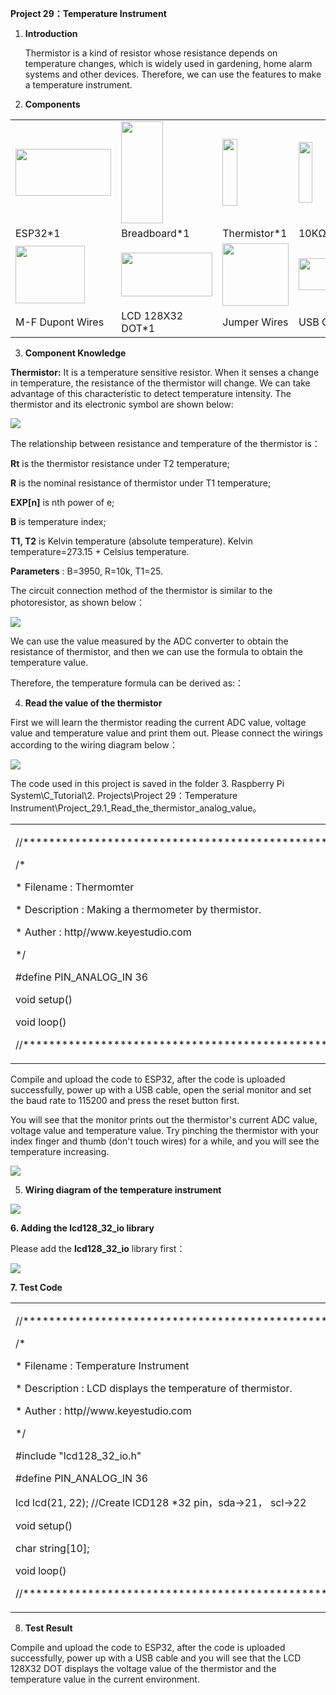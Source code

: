 **Project 29：Temperature Instrument**

1.  **Introduction**
    
    Thermistor is a kind of resistor whose resistance depends on
    temperature changes, which is widely used in gardening, home alarm
    systems and other devices. Therefore, we can use the features to
    make a temperature instrument.

2.  **Components**

<table>
<tbody>
<tr class="odd">
<td><img src="https://raw.githubusercontent.com/keyestudio/KS5011-KS5011F-Keyestudio-ESP32-Learning-Kit-Complete-Edition-Raspberry-Pi/master/media/56053f7126905c6def63919c661d5c0a.jpeg" style="width:1.59722in;height:0.77986in" /></td>
<td><img src="https://raw.githubusercontent.com/keyestudio/KS5011-KS5011F-Keyestudio-ESP32-Learning-Kit-Complete-Edition-Raspberry-Pi/master/media/e380dd26e4825be9a768973802a55fe6.png" style="width:0.69306in;height:1.7in" /></td>
<td><img src="https://raw.githubusercontent.com/keyestudio/KS5011-KS5011F-Keyestudio-ESP32-Learning-Kit-Complete-Edition-Raspberry-Pi/master/media/b45bb81bb3763377c63accce606ac5f2.png" style="width:0.25in;height:1.11597in" /></td>
<td><img src="https://raw.githubusercontent.com/keyestudio/KS5011-KS5011F-Keyestudio-ESP32-Learning-Kit-Complete-Edition-Raspberry-Pi/master/media/b395b1cd2678f87b3a34dec15659efbc.png" style="width:0.22431in;height:1.00556in" /></td>
</tr>
<tr class="even">
<td>ESP32*1</td>
<td>Breadboard*1</td>
<td>Thermistor*1</td>
<td>10KΩResistor*1</td>
</tr>
<tr class="odd">
<td><img src="https://raw.githubusercontent.com/keyestudio/KS5011-KS5011F-Keyestudio-ESP32-Learning-Kit-Complete-Edition-Raspberry-Pi/master/media/74ca4fa6d49dbd04de6a603c6e55a9ee.png" style="width:1.15347in;height:0.9625in" /></td>
<td><img src="https://raw.githubusercontent.com/keyestudio/KS5011-KS5011F-Keyestudio-ESP32-Learning-Kit-Complete-Edition-Raspberry-Pi/master/media/9232141f8a3166a8a6cdd43b78edd4e3.png" style="width:1.52014in;height:0.73264in" /></td>
<td><img src="https://raw.githubusercontent.com/keyestudio/KS5011-KS5011F-Keyestudio-ESP32-Learning-Kit-Complete-Edition-Raspberry-Pi/master/media/e9a8d050105397bb183512fb4ffdd2f6.png" style="width:1.10139in;height:1.03472in" /></td>
<td><img src="https://raw.githubusercontent.com/keyestudio/KS5011-KS5011F-Keyestudio-ESP32-Learning-Kit-Complete-Edition-Raspberry-Pi/master/media/7dcbd02995be3c142b2f97df7f7c03ce.png" style="width:0.99028in;height:0.52986in" /></td>
</tr>
<tr class="even">
<td>M-F Dupont Wires</td>
<td>LCD 128X32 DOT*1</td>
<td>Jumper Wires</td>
<td>USB Cable*1</td>
</tr>
</tbody>
</table>

3.  **Component Knowledge**

**Thermistor:** It is a temperature sensitive resistor. When it senses a
change in temperature, the resistance of the thermistor will change. We
can take advantage of this characteristic to detect temperature
intensity. The thermistor and its electronic symbol are shown below:

![](/media/809b8634747fb295021f12e3b92b7894.png)

The relationship between resistance and temperature of the thermistor
is：

**Rt** is the thermistor resistance under T2 temperature;

**R** is the nominal resistance of thermistor under T1 temperature;

**EXP\[n\]** is nth power of e;

**B** is temperature index;

**T1, T2** is Kelvin temperature (absolute temperature). Kelvin
temperature=273.15 + Celsius temperature.

**Parameters** : B=3950, R=10k, T1=25.

The circuit connection method of the thermistor is similar to the
photoresistor, as shown below：

![](/media/b0f80e9bd350a8b7390a73756ac1ac8c.jpeg)

We can use the value measured by the ADC converter to obtain the
resistance of thermistor, and then we can use the formula to obtain the
temperature value.

Therefore, the temperature formula can be derived as:：

4.  **Read the value of the thermistor**

First we will learn the thermistor reading the current ADC value,
voltage value and temperature value and print them out. Please connect
the wirings according to the wiring diagram below：

![](/media/806fd81bf8a761b4ae1a638489c426ce.png)

The code used in this project is saved in the folder 3. Raspberry Pi
System\\C\_Tutorial\\2. Projects\\Project 29：Temperature
Instrument\\Project\_29.1\_Read\_the\_thermistor\_analog\_value。

<table>
<tbody>
<tr class="odd">
<td><p>//**********************************************************************************</p>
<p>/*</p>
<p>* Filename : Thermomter</p>
<p>* Description : Making a thermometer by thermistor.</p>
<p>* Auther : http//www.keyestudio.com</p>
<p>*/</p>
<p>#define PIN_ANALOG_IN 36</p>
<p>void setup() </p>
<p>void loop() </p>
<p>//**********************************************************************************</p></td>
</tr>
</tbody>
</table>

Compile and upload the code to ESP32, after the code is uploaded
successfully, power up with a USB cable, open the serial monitor and set
the baud rate to 115200 and press the reset button first.

You will see that the monitor prints out the thermistor's current ADC
value, voltage value and temperature value. Try pinching the thermistor
with your index finger and thumb (don't touch wires) for a while, and
you will see the temperature increasing.

![](/media/26637ed2225ebfea3b2562e6d7a46f92.png)

5.  **Wiring diagram of the temperature instrument**

![](/media/5a437bfdcad012211e15cab54e35dad7.png)

**6. Adding the lcd128\_32\_io library**

Please add the **lcd128\_32\_io** library first：

![](/media/de6bddbc7cb9b94dad6c75d4be235dc3.png)

**7. Test Code**

<table>
<tbody>
<tr class="odd">
<td><p>//**********************************************************************************</p>
<p>/*</p>
<p>* Filename : Temperature Instrument</p>
<p>* Description : LCD displays the temperature of thermistor.</p>
<p>* Auther : http//www.keyestudio.com</p>
<p>*/</p>
<p>#include "lcd128_32_io.h"</p>
<p>#define PIN_ANALOG_IN 36</p>
<p>lcd lcd(21, 22); //Create lCD128 *32 pin，sda-&gt;21， scl-&gt;22</p>
<p>void setup() </p>
<p>char string[10];</p>
<p>void loop() </p>
<p>//**********************************************************************************</p></td>
</tr>
</tbody>
</table>

8.  **Test Result**

Compile and upload the code to ESP32, after the code is uploaded
successfully, power up with a USB cable and you will see that the LCD
128X32 DOT displays the voltage value of the thermistor and the
temperature value in the current environment.
